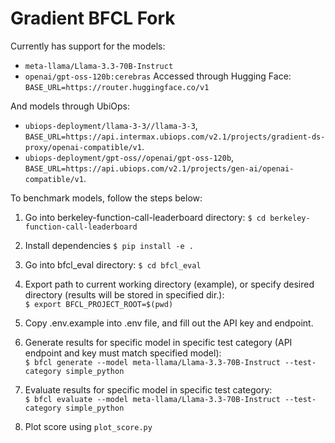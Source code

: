 # Gradient BFCL Fork

Currently has support for the models:
- `meta-llama/Llama-3.3-70B-Instruct`
- `openai/gpt-oss-120b:cerebras`
Accessed through Hugging Face: `BASE_URL=https://router.huggingface.co/v1`

And models through UbiOps:
- `ubiops-deployment/llama-3-3//llama-3-3`, `BASE_URL=https://api.intermax.ubiops.com/v2.1/projects/gradient-ds-proxy/openai-compatible/v1`.
- `ubiops-deployment/gpt-oss//openai/gpt-oss-120b`, `BASE_URL=https://api.ubiops.com/v2.1/projects/gen-ai/openai-compatible/v1`.

To benchmark models, follow the steps below:

1. Go into berkeley-function-call-leaderboard directory:
`$ cd berkeley-function-call-leaderboard`

2. Install dependencies
`$ pip install -e .`

3. Go into bfcl_eval directory:
`$ cd bfcl_eval`

4. Export path to current working directory (example), or specify desired directory (results will be stored in specified dir.):\
`$ export BFCL_PROJECT_ROOT=$(pwd)`

5. Copy .env.example into .env file, and fill out the API key and endpoint.

6. Generate results for specific model in specific test category (API endpoint and key must match specified model):\
`$ bfcl generate --model meta-llama/Llama-3.3-70B-Instruct --test-category simple_python`

7. Evaluate results for specific model in specific test category:\
`$ bfcl evaluate --model meta-llama/Llama-3.3-70B-Instruct --test-category simple_python`

8. Plot score using `plot_score.py`